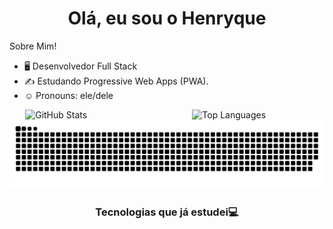 <h1 style="text-align: center;"> Olá, eu sou o Henryque </h1>

Sobre Mim!

- 🖥️ Desenvolvedor Full Stack
- ✍️ Estudando Progressive Web Apps (PWA).
- ☺️ Pronouns: ele/dele

<div style="display: flex; justify-content: space-evenly; align-items: center;">
  <img src="https://github-readme-stats.vercel.app/api?username=henryque011&theme=highcontrast&show_icons=true" alt="GitHub Stats" width="48%" />
  <img src="https://github-readme-stats.vercel.app/api/top-langs/?username=henryque011&layout=compact&theme=highcontrast" alt="Top Languages" width="37%" />
</div>


<picture>
  <source media="(prefers-color-scheme: dark)" srcset="https://raw.githubusercontent.com/platane/platane/output/github-contribution-grid-snake-dark.svg">
  <source media="(prefers-color-scheme: light)" srcset="https://raw.githubusercontent.com/platane/platane/output/github-contribution-grid-snake.svg">
  <img alt="github contribution grid snake animation" src="https://raw.githubusercontent.com/platane/platane/output/github-contribution-grid-snake.svg">
</picture>




<h3 align="center">Tecnologias que já estudei💻</h3>


